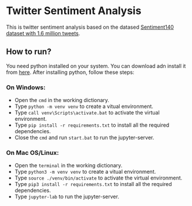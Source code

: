 # Twitter Sentiment Analysis

This is twitter sentiment analysis based on the datased [Sentiment140 dataset with 1.6 million tweets](https://www.kaggle.com/kazanova/sentiment140).

## How to run?

You need python installed on your system. You can download adn install it from [here](https://www.python.org/). After installing python, follow these steps:

### On Windows:

- Open the `cmd` in the working dictionary.
- Type `python -m venv venv` to create a vitual environment.
- Type `call venv\Scripts\activate.bat` to activate the virtual environment.
- Type `pip install -r requirements.txt` to install all the required dependencies.
- Close the `cmd` and run `start.bat` to run the jupyter-server.

### On Mac OS/Linux:

- Open the `terminal` in the working dictionary.
- Type `python3 -m venv venv` to create a vitual environment.
- Type `source ./venv/bin/activate` to activate the virtual environment.
- Type `pip3 install -r requirements.txt` to install all the required dependencies.
- Type `jupyter-lab` to run the jupyter-server.